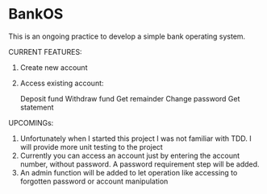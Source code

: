 # BankOS
This is an ongoing practice to develop a simple bank operating system.

CURRENT FEATURES:

  1. Create new account
  
  2. Access existing account:
  
      Deposit fund
      Withdraw fund
      Get remainder
      Change password
      Get statement
    
UPCOMINGs:

  1. Unfortunately when I started this project I was not familiar with TDD. I will provide more unit testing to the project
  2. Currently you can access an account just by entering the account number, without password. A password requirement step will be added.
  3. An admin function will be added to let operation like accessing to forgotten password or account manipulation
